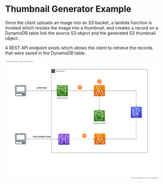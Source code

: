 <!--
title: 'AWS Python Example'
description: 'This template demonstrates how to deploy a Python function running on AWS Lambda using the traditional Serverless Framework.'
layout: Doc
framework: v3
platform: AWS
language: python
priority: 2
authorLink: 'https://github.com/serverless'
authorName: 'Serverless, inc.'
authorAvatar: 'https://avatars1.githubusercontent.com/u/13742415?s=200&v=4'
-->


# Thumbnail Generator Example

Once the client uploads an image into an S3 bucket, a lambda function is invoked which resizes the image into a thumbnail, and creates a record on a DynamoDB table link the source S3 object and the generated S3 thumbnail object.

A REST API endpoint exists which allows the client to retrieve the records that were saved in the DynamoDB table.

![Architecture](docs/resources/AWS%20Diagrams.png)
